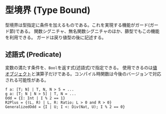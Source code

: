 # 型境界 (Type Bound)

型境界は型指定に条件を加えるものである。これを実現する機能がガード(ガード節)である。
関数シグニチャ、無名関数シグニチャのほか、篩型でもこの機能を利用できる。
ガードは戻り値型の後に記述する。

## 述語式 (Predicate)

変数の満たす条件を、`Bool`を返す式(述語式)で指定できる。
使用できるのは[値オブジェクト](./08_value.md)と演算子だけである。コンパイル時関数は今後のバージョンで対応される可能性がある。

```erg
f a: [T; N] | T, N, N > 5 = ...
g a: [T; N | N > 5] | T, N = ...
Odd = {I: Int | I % 2 == 1}
R2Plus = {(L, R) | L, R: Ratio; L > 0 and R > 0}
GeneralizedOdd = {I | U; I <: Div(Nat, U); I % 2 == 0}
```
